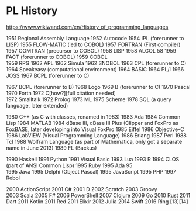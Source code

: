 # PL History

https://www.wikiwand.com/en/History_of_programming_languages

1951 Regional Assembly Language
1952 Autocode
1954 IPL (forerunner to LISP)
1955 FLOW-MATIC (led to COBOL)
1957 FORTRAN (First compiler)
1957 COMTRAN (precursor to COBOL)
1958 LISP
1958 ALGOL 58
1959 FACT (forerunner to COBOL)
1959 COBOL                                                    
1959 RPG
1962 APL
1962 Simula
1962 SNOBOL
1963 CPL (forerunner to C)
1964 Speakeasy (computational environment)
1964 BASIC
1964 PL/I
1966 JOSS
1967 BCPL (forerunner to C)

1967 BCPL (forerunner to B)
1968 Logo
1969 B (forerunner to C)
1970 Pascal
1970 Forth
1972 C[how?][full citation needed]                                                   
1972 Smalltalk
1972 Prolog
1973 ML
1975 Scheme
1978 SQL (a query language, later extended)

1980 C++ (as C with classes, renamed in 1983)
1983 Ada
1984 Common Lisp
1984 MATLAB
1984 dBase III, dBase III Plus (Clipper and FoxPro as FoxBASE, later developing into Visual FoxPro
1985 Eiffel
1986 Objective-C                                                    
1986 LabVIEW (Visual Programming Language)
1986 Erlang
1987 Perl
1988 Tcl
1988 Wolfram Language (as part of Mathematica, only got a separate name in June 2013)
1989 FL (Backus)

1990 Haskell
1991 Python
1991 Visual Basic
1993 Lua
1993 R
1994 CLOS (part of ANSI Common Lisp)
1995 Ruby
1995 Ada 95                                                    
1995 Java
1995 Delphi (Object Pascal)
1995 JavaScript
1995 PHP
1997 Rebol

2000 ActionScript
2001 C#
2001 D
2002 Scratch
2003 Groovy                                               
2003 Scala
2005 F#
2006 PowerShell
2007 Clojure
2009 Go
2010 Rust
2011 Dart
2011 Kotlin
2011 Red
2011 Elixir
2012 Julia
2014 Swift
2016 Ring [13][14]

